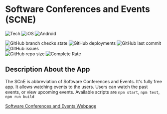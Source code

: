 # Software Conferences and Events (SCNE)

![Tech](https://img.shields.io/badge/reactJS-9904d9?logo=react)
![iOS](https://img.shields.io/badge/in_progress-9904d9?logo=ios)
![Android](https://img.shields.io/badge/in_progress-9904d9?logo=android)

![GitHub branch checks state](https://img.shields.io/github/checks-status/aykutkorkmaz1/scne/master?label=branch%20Check&color=31ab2b)
![GitHub deployments](https://img.shields.io/github/deployments/aykutkorkmaz1/scne/Production?label=deploy%20status&color=31ab2b)
![GitHub last commit](https://img.shields.io/github/last-commit/aykutkorkmaz1/scne?color=31ab2b)
![GitHub issues](https://img.shields.io/github/issues/aykutkorkmaz1/scne?color=31ab2b)\
![GitHub repo size](https://img.shields.io/github/repo-size/aykutkorkmaz1/SCNE)
![Complete Rate](https://img.shields.io/badge/complete_rate-_90_-9904d9)

## Description About the App

The SCnE is abbreviation of Software Conferences and Events. It's fully free app. It allows watching events to the users. Users can watch the past events, or view upcoming events. Available scripts are `npm start`, `npm test`, `npm run build`

[Software Conferences and Events Webpage](https://scne.vercel.app)

<!--
# Getting Started with Create React App

This project was bootstrapped with [Create React App](https://github.com/facebook/create-react-app).

## Available Scripts

In the project directory, you can run:

### `npm start`

Runs the app in the development mode.\
Open [http://localhost:3000](http://localhost:3000) to view it in the browser.

The page will reload if you make edits.\
You will also see any lint errors in the console.

### `npm test`

Launches the test runner in the interactive watch mode.\
See the section about [running tests](https://facebook.github.io/create-react-app/docs/running-tests) for more information.

### `npm run build`

Builds the app for production to the `build` folder.\
It correctly bundles React in production mode and optimizes the build for the best performance.

The build is minified and the filenames include the hashes.\
Your app is ready to be deployed!

See the section about [deployment](https://facebook.github.io/create-react-app/docs/deployment) for more information.

### `npm run eject`

**Note: this is a one-way operation. Once you `eject`, you can’t go back!**

If you aren’t satisfied with the build tool and configuration choices, you can `eject` at any time. This command will remove the single build dependency from your project.

Instead, it will copy all the configuration files and the transitive dependencies (webpack, Babel, ESLint, etc) right into your project so you have full control over them. All of the commands except `eject` will still work, but they will point to the copied scripts so you can tweak them. At this point you’re on your own.

You don’t have to ever use `eject`. The curated feature set is suitable for small and middle deployments, and you shouldn’t feel obligated to use this feature. However we understand that this tool wouldn’t be useful if you couldn’t customize it when you are ready for it.

## Learn More

You can learn more in the [Create React App documentation](https://facebook.github.io/create-react-app/docs/getting-started).

To learn React, check out the [React documentation](https://reactjs.org/).

### Code Splitting

This section has moved here: [https://facebook.github.io/create-react-app/docs/code-splitting](https://facebook.github.io/create-react-app/docs/code-splitting)

### Analyzing the Bundle Size

This section has moved here: [https://facebook.github.io/create-react-app/docs/analyzing-the-bundle-size](https://facebook.github.io/create-react-app/docs/analyzing-the-bundle-size)

### Making a Progressive Web App

This section has moved here: [https://facebook.github.io/create-react-app/docs/making-a-progressive-web-app](https://facebook.github.io/create-react-app/docs/making-a-progressive-web-app)

### Advanced Configuration

This section has moved here: [https://facebook.github.io/create-react-app/docs/advanced-configuration](https://facebook.github.io/create-react-app/docs/advanced-configuration)

### Deployment

This section has moved here: [https://facebook.github.io/create-react-app/docs/deployment](https://facebook.github.io/create-react-app/docs/deployment)

### `npm run build` fails to minify

This section has moved here: [https://facebook.github.io/create-react-app/docs/troubleshooting#npm-run-build-fails-to-minify](https://facebook.github.io/create-react-app/docs/troubleshooting#npm-run-build-fails-to-minify)
-->
